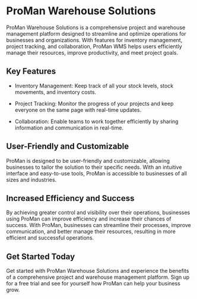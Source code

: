# ProMan Warehouse Solutions

ProMan Warehouse Solutions is a comprehensive project and warehouse management platform designed to streamline and optimize operations for businesses and organizations. With features for inventory management, project tracking, and collaboration, ProMan WMS helps users efficiently manage their resources, improve productivity, and meet project goals.

## Key Features

- Inventory Management: Keep track of all your stock levels, stock movements, and inventory costs.

- Project Tracking: Monitor the progress of your projects and keep everyone on the same page with real-time updates.

- Collaboration: Enable teams to work together efficiently by sharing information and communication in real-time.

## User-Friendly and Customizable

ProMan is designed to be user-friendly and customizable, allowing businesses to tailor the solution to their specific needs. With an intuitive interface and easy-to-use tools, ProMan is accessible to businesses of all sizes and industries.

## Increased Efficiency and Success

By achieving greater control and visibility over their operations, businesses using ProMan can improve efficiency and increase their chances of success. With ProMan, businesses can streamline their processes, improve communication, and better manage their resources, resulting in more efficient and successful operations.

## Get Started Today

Get started with ProMan Warehouse Solutions and experience the benefits of a comprehensive project and warehouse management platform. Sign up for a free trial and see for yourself how ProMan can help your business grow.
